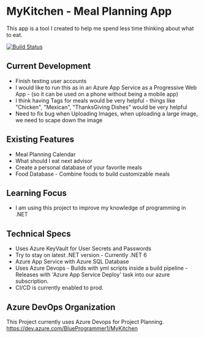 # MyKitchen - Meal Planning App

This app is a tool I created to help me spend less time thinking about what to eat. 

[![Build Status](https://dev.azure.com/BlueProgrammer1/MyKitchen/_apis/build/status/MatthewEskolin.MyKitchen?branchName=main)](https://dev.azure.com/BlueProgrammer1/MyKitchen/_build/latest?definitionId=1&branchName=main)

## Current Development
* Finish testing user accounts 
* I would like to run this as in an Azure App Service as a Progressive Web App - (so it can be used on a phone without being a mobile app)
* I think having Tags for meals would be very helpful - things like "Chicken", "Mexican", "ThanksGiving Dishes" would be very helpful
* Need to fix bug when Uploading Images, when uploading a large image, we need to scape down the image

## Existing Features
* Meal Planning Calendar
* What should I eat next advisor 
* Create a personal database of your favorite meals
* Food Database - Combine foods to build customizable meals  

## Learning Focus
* I am using this project to improve my knowledge of programming in .NET 

## Technical Specs
* Uses Azure KeyVault for User Secrets and Passwords
* Try to stay on latest .NET version - Currently .NET 6
* Azure App Service with Azure SQL Database
* Uses Azure Devops - Builds with yml scripts inside a build pipeline - Releases with 'Azure App Service Deploy' task into our azure subscription.
* CI/CD is currently enabled to prod.



## Azure DevOps Organization

This Project currently uses Azure Devops for Project Planning. 
<https://dev.azure.com/BlueProgrammer1/MyKitchen>
